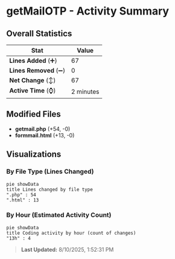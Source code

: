 # getMailOTP - Activity Summary 

## Overall Statistics

| Stat                   | Value                                                             |
| ---------------------- | ----------------------------------------------------------------- |
| **Lines Added** (➕)   | 67                                          |
| **Lines Removed** (➖) | 0                                        |
| **Net Change** (↕)    | 67                |
| **Active Time** (⌚)   | 2 minutes |


## Modified Files
- **getmail.php** (+54, -0)
- **formmail.html** (+13, -0)

## Visualizations

### By File Type (Lines Changed)

```mermaid
pie showData
title Lines changed by file type
".php" : 54
".html" : 13
```

### By Hour (Estimated Activity Count)

```mermaid
pie showData
title Coding activity by hour (count of changes)
"13h" : 4
```


> **Last Updated:** 8/10/2025, 1:52:31 PM